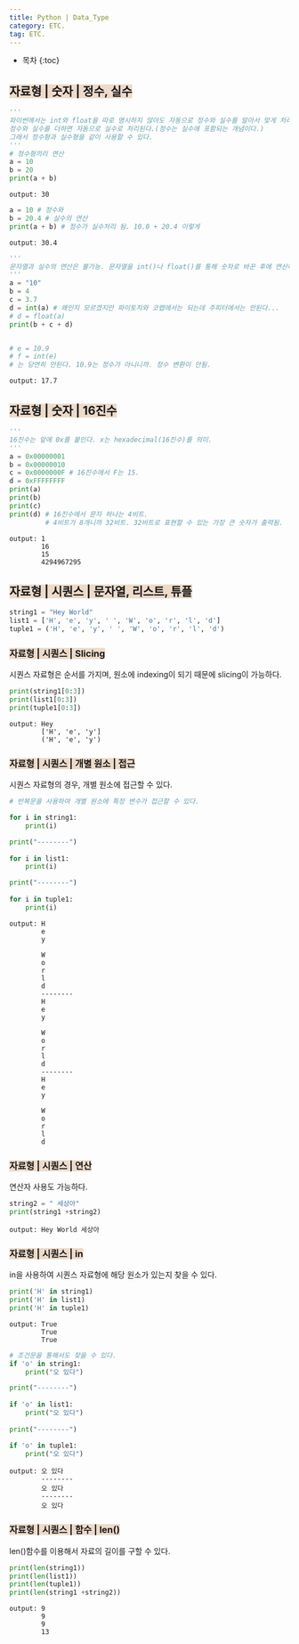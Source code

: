 ```yaml
---
title: Python | Data_Type
category: ETC.
tag: ETC.
---
```











* 목차
{:toc}














## <span style="background-color:#EDDBCA">자료형 | 숫자 | 정수, 실수</span>


```python
'''
파이썬에서는 int와 float을 따로 명시하지 않아도 자동으로 정수와 실수를 알아서 맞게 처리한다.
정수와 실수를 더하면 자동으로 실수로 처리된다.(정수는 실수에 포함되는 개념이다.)
그래서 정수형과 실수형을 같이 사용할 수 있다.
'''
# 정수형끼리 연산
a = 10
b = 20
print(a + b)
```

    output: 30
    


```python
a = 10 # 정수와
b = 20.4 # 실수의 연산
print(a + b) # 정수가 실수처리 됨. 10.0 + 20.4 이렇게
```

    output: 30.4
    


```python
'''
문자열과 실수의 연산은 불가능. 문자열을 int()나 float()를 통해 숫자로 바꾼 후에 연산해야 한다.
'''
a = "10"
b = 4
c = 3.7
d = int(a) # 왜인지 모르겠지만 파이토치와 코랩에서는 되는데 주피터에서는 안된다...
# d = float(a)
print(b + c + d)


# e = 10.9
# f = int(e)
# 는 당연히 안된다. 10.9는 정수가 아니니까. 정수 변환이 안됨.
```

    output: 17.7
    

## <span style="background-color:#EDDBCA">자료형 | 숫자 | 16진수</span>


```python
'''
16진수는 앞에 0x를 붙인다. x는 hexadecimal(16진수)를 의미.
'''
a = 0x00000001
b = 0x00000010
c = 0x0000000F # 16진수에서 F는 15.
d = 0xFFFFFFFF
print(a)
print(b)
print(c)
print(d) # 16진수에서 문자 하나는 4비트. 
         # 4비트가 8개니까 32비트. 32비트로 표현할 수 있는 가장 큰 숫자가 출력됨.
```

    output: 1
            16
            15
            4294967295
    

## <span style="background-color:#EDDBCA">자료형 | 시퀀스 | 문자열, 리스트, 튜플</span>


```python
string1 = "Hey World"
list1 = ['H', 'e', 'y', ' ', 'W', 'o', 'r', 'l', 'd']
tuple1 = ('H', 'e', 'y', ' ', 'W', 'o', 'r', 'l', 'd')
```

### <span style="background-color:#EDDBCA">자료형 | 시퀀스 | Slicing</span>

시퀀스 자료형은 순서를 가지며, 원소에 indexing이 되기 때문에 slicing이 가능하다.


```python
print(string1[0:3])
print(list1[0:3])
print(tuple1[0:3])
```

    output: Hey
            ['H', 'e', 'y']
            ('H', 'e', 'y')
    

### <span style="background-color:#EDDBCA">자료형 | 시퀀스 | 개별 원소 | 접근</span>

시퀀스 자료형의 경우, 개별 원소에 접근할 수 있다.


```python
# 반복문을 사용하여 개별 원소에 특정 변수가 접근할 수 있다.

for i in string1:
    print(i)

print("--------")
    
for i in list1:
    print(i)

print("--------")
    
for i in tuple1:
    print(i)
```

    output: H
            e
            y
     
            W
            o
            r
            l
            d
            --------
            H
            e
            y
     
            W
            o
            r
            l
            d
            --------
            H
            e
            y
     
            W
            o
            r
            l
            d
    

### <span style="background-color:#EDDBCA">자료형 | 시퀀스 | 연산</span>

연산자 사용도 가능하다.


```python
string2 = " 세상아"
print(string1 +string2)
```

    output: Hey World 세상아
    

### <span style="background-color:#EDDBCA">자료형 | 시퀀스 | in</span>

in을 사용하여 시퀀스 자료형에 해당 원소가 있는지 찾을 수 있다.


```python
print('H' in string1)
print('H' in list1)
print('H' in tuple1)
```

    output: True
            True
            True
    


```python
# 조건문을 통해서도 찾을 수 있다.
if 'o' in string1:
    print("오 있다")

print("--------")
    
if 'o' in list1:
    print("오 있다")
    
print("--------") 

if 'o' in tuple1:
    print("오 있다")
```

    output: 오 있다
            --------
            오 있다
            --------
            오 있다
    

### <span style="background-color:#EDDBCA">자료형 | 시퀀스 | 함수 | len()</span>

len()함수를 이용해서 자료의 길이를 구할 수 있다. 


```python
print(len(string1))
print(len(list1))
print(len(tuple1))
print(len(string1 +string2))
```

    output: 9
            9
            9
            13
    


